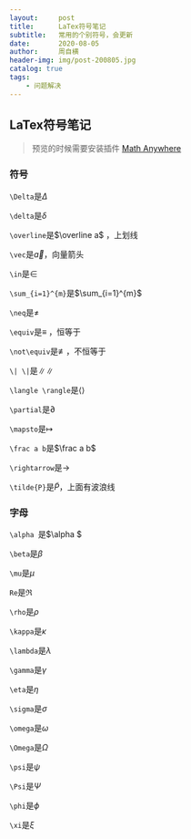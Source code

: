 ```yaml
---
layout:     post
title:      LaTex符号笔记
subtitle:   常用的个别符号，会更新
date:       2020-08-05
author:     周自横
header-img: img/post-200805.jpg
catalog: true
tags:
    - 问题解决
---
```


## LaTex符号笔记

> 预览的时候需要安装插件 [Math Anywhere](https://chrome.google.com/webstore/detail/math-anywhere/gebhifiddmaaeecbaiemfpejghjdjmhc/related?hl=en)

### 符号

`\Delta`是$\Delta$

`\delta`是$\delta$

`\overline`是$\overline a$ ，上划线

`\vec`是$\vec a$，向量箭头

`\in`是$\in$

`\sum_{i=1}^{m}`是$\sum_{i=1}^{m}$

`\neq`是$\neq$

`\equiv`是$\equiv$ ，恒等于

`\not\equiv`是$\not\equiv$，不恒等于

`\| \|`是$\| \|$

`\langle \rangle`是$\langle \rangle$

`\partial`是$\partial$

`\mapsto`是$\mapsto$

`\frac a b`是$\frac a b$

`\rightarrow`是$\rightarrow$

`\tilde{P}`是$\tilde{P}$，上面有波浪线

### 字母

`\alpha `是$\alpha $

`\beta`是$\beta$

`\mu`是$\mu$

`Re`是$\Re$

`\rho`是$\rho$

`\kappa`是$\kappa$

`\lambda`是$\lambda$

`\gamma`是$\gamma$

`\eta`是$\eta$

`\sigma`是$\sigma$

`\omega`是$\omega$

`\Omega`是$\Omega$

`\psi`是$\psi$

`\Psi`是$\Psi$

`\phi`是$\phi$

`\xi`是$\xi$